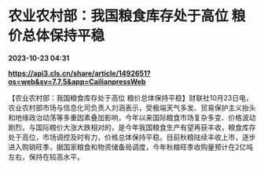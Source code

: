 # 农业农村部：我国粮食库存处于高位 粮价总体保持平稳

**2023-10-23 04:31**

**https://api3.cls.cn/share/article/1492651?os=web&sv=7.7.5&app=CailianpressWeb**

【农业农村部：我国粮食库存处于高位 粮价总体保持平稳】财联社10月23日电，农业农村部市场与信息化司负责人刘涵表示，受极端天气多发、贸易保护主义抬头和地缘政治动荡等多重因素叠加影响，今年以来国际粮食市场复杂多变、价格波动剧烈，与国际粮价大涨大跌相对的，是今年我国粮食生产有望再获丰收，粮食库存处于高位，市场调控及时有力，价格总体保持平稳。目前秋粮陆续丰收上市，逐步进入购销旺季，据国家粮食和物资储备局调度，今年秋粮旺季收购量预计在2亿吨左右，保持在较高水平。